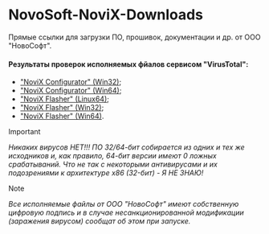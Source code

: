 # NovoSoft-NoviX-Downloads
Прямые ссылки для загрузки ПО, прошивок, документации и др. от ООО "НовоСофт".

#### Результаты проверок исполняемых фйалов сервисом "VirusTotal":
* ["NoviX Configurator" (Win32)](https://www.virustotal.com/gui/file/6fa0e45b7af9cef1286d60906d358f8b6dc06a75e57dd48cb808a0f732d6b33c/detection);
* ["NoviX Configurator" (Win64)](https://www.virustotal.com/gui/file/99849aa80706058a71b1767537a400489734b29567f1e517f988da7e7ae66de3/detection);
* ["NoviX Flasher" (Linux64)](https://www.virustotal.com/gui/file/da838962142417b8c38ef841eb6fc52e521f2f6f5a46a645304301b3bf63cdd7/detection);
* ["NoviX Flasher" (Win32)](https://www.virustotal.com/gui/file/31dd36b32d254d3902f6c7924df1274fa845c1d2efd388537437285b529bfae4/detection);
* ["NoviX Flasher" (Win64)](https://www.virustotal.com/gui/file/ad603798dbf8a0ccc2a59a84dcea834298ad6929f28b466e0610d9b500ef538b/detection).

>[!IMPORTANT]
> *Никаких вирусов НЕТ!!! ПО 32/64-бит собирается из одних и тех же исходников и, как правило, 64-бит версии имеют 0 ложных срабатываний. Что не так с некоторыми антивирусами и их подозрениями к архитектуре x86 (32-бит) - Я НЕ ЗНАЮ!*

>[!NOTE]
> *Все исполняемые файлы от ООО "НовоСофт" имеют собственную цифровую подпись и в случае несанкционированной модификации (заражения вирусом) сообщат об этом при запуске.*
